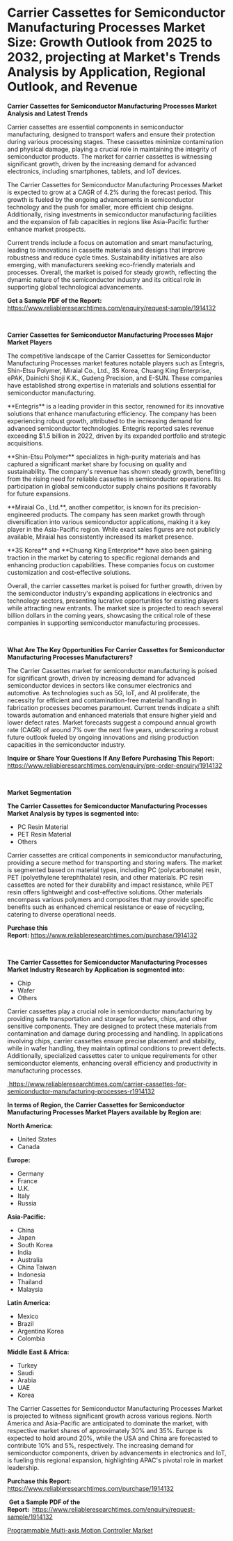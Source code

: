 <p><h1>Carrier Cassettes for Semiconductor Manufacturing Processes Market Size: Growth Outlook from 2025 to 2032, projecting at Market's Trends Analysis by Application, Regional Outlook, and Revenue</h1></p><p><strong>Carrier Cassettes for Semiconductor Manufacturing Processes Market Analysis and Latest Trends</strong></p>
<p><p>Carrier cassettes are essential components in semiconductor manufacturing, designed to transport wafers and ensure their protection during various processing stages. These cassettes minimize contamination and physical damage, playing a crucial role in maintaining the integrity of semiconductor products. The market for carrier cassettes is witnessing significant growth, driven by the increasing demand for advanced electronics, including smartphones, tablets, and IoT devices.</p><p>The Carrier Cassettes for Semiconductor Manufacturing Processes Market is expected to grow at a CAGR of 4.2% during the forecast period. This growth is fueled by the ongoing advancements in semiconductor technology and the push for smaller, more efficient chip designs. Additionally, rising investments in semiconductor manufacturing facilities and the expansion of fab capacities in regions like Asia-Pacific further enhance market prospects. </p><p>Current trends include a focus on automation and smart manufacturing, leading to innovations in cassette materials and designs that improve robustness and reduce cycle times. Sustainability initiatives are also emerging, with manufacturers seeking eco-friendly materials and processes. Overall, the market is poised for steady growth, reflecting the dynamic nature of the semiconductor industry and its critical role in supporting global technological advancements.</p></p>
<p><strong>Get a Sample PDF of the Report:&nbsp;</strong> <a href="https://www.reliableresearchtimes.com/enquiry/request-sample/1914132?utm_campaign=2105&utm_medium=2&utm_source=Github&utm_content=ia&utm_term=13022025&utm_id=carrier-cassettes-for-semiconductor-manufacturing-processes">https://www.reliableresearchtimes.com/enquiry/request-sample/1914132</a></p>
<p>&nbsp;</p>
<p><strong>Carrier Cassettes for Semiconductor Manufacturing Processes Major Market Players</strong></p>
<p><p>The competitive landscape of the Carrier Cassettes for Semiconductor Manufacturing Processes market features notable players such as Entegris, Shin-Etsu Polymer, Miraial Co., Ltd., 3S Korea, Chuang King Enterprise, ePAK, Dainichi Shoji K.K., Gudeng Precision, and E-SUN. These companies have established strong expertise in materials and solutions essential for semiconductor manufacturing.</p><p>**Entegris** is a leading provider in this sector, renowned for its innovative solutions that enhance manufacturing efficiency. The company has been experiencing robust growth, attributed to the increasing demand for advanced semiconductor technologies. Entegris reported sales revenue exceeding $1.5 billion in 2022, driven by its expanded portfolio and strategic acquisitions.</p><p>**Shin-Etsu Polymer** specializes in high-purity materials and has captured a significant market share by focusing on quality and sustainability. The company's revenue has shown steady growth, benefiting from the rising need for reliable cassettes in semiconductor operations. Its participation in global semiconductor supply chains positions it favorably for future expansions.</p><p>**Miraial Co., Ltd.**, another competitor, is known for its precision-engineered products. The company has seen market growth through diversification into various semiconductor applications, making it a key player in the Asia-Pacific region. While exact sales figures are not publicly available, Miraial has consistently increased its market presence.</p><p>**3S Korea** and **Chuang King Enterprise** have also been gaining traction in the market by catering to specific regional demands and enhancing production capabilities. These companies focus on customer customization and cost-effective solutions.</p><p>Overall, the carrier cassettes market is poised for further growth, driven by the semiconductor industry's expanding applications in electronics and technology sectors, presenting lucrative opportunities for existing players while attracting new entrants. The market size is projected to reach several billion dollars in the coming years, showcasing the critical role of these companies in supporting semiconductor manufacturing processes.</p></p>
<p>&nbsp;</p>
<p><strong>What Are The Key Opportunities For Carrier Cassettes for Semiconductor Manufacturing Processes Manufacturers?</strong></p>
<p><p>The Carrier Cassettes market for semiconductor manufacturing is poised for significant growth, driven by increasing demand for advanced semiconductor devices in sectors like consumer electronics and automotive. As technologies such as 5G, IoT, and AI proliferate, the necessity for efficient and contamination-free material handling in fabrication processes becomes paramount. Current trends indicate a shift towards automation and enhanced materials that ensure higher yield and lower defect rates. Market forecasts suggest a compound annual growth rate (CAGR) of around 7% over the next five years, underscoring a robust future outlook fueled by ongoing innovations and rising production capacities in the semiconductor industry.</p></p>
<p><strong>Inquire or Share Your Questions If Any Before Purchasing This Report:</strong> <a href="https://www.reliableresearchtimes.com/enquiry/pre-order-enquiry/1914132?utm_campaign=2105&utm_medium=2&utm_source=Github&utm_content=ia&utm_term=13022025&utm_id=carrier-cassettes-for-semiconductor-manufacturing-processes">https://www.reliableresearchtimes.com/enquiry/pre-order-enquiry/1914132</a></p>
<p>&nbsp;</p>
<p><strong>Market Segmentation</strong></p>
<p><strong>The Carrier Cassettes for Semiconductor Manufacturing Processes Market Analysis by types is segmented into:</strong></p>
<p><ul><li>PC Resin Material</li><li>PET Resin Material</li><li>Others</li></ul></p>
<p><p>Carrier cassettes are critical components in semiconductor manufacturing, providing a secure method for transporting and storing wafers. The market is segmented based on material types, including PC (polycarbonate) resin, PET (polyethylene terephthalate) resin, and other materials. PC resin cassettes are noted for their durability and impact resistance, while PET resin offers lightweight and cost-effective solutions. Other materials encompass various polymers and composites that may provide specific benefits such as enhanced chemical resistance or ease of recycling, catering to diverse operational needs.</p></p>
<p><strong>Purchase this Report:&nbsp;</strong><a href="https://www.reliableresearchtimes.com/purchase/1914132?utm_campaign=2105&utm_medium=2&utm_source=Github&utm_content=ia&utm_term=13022025&utm_id=carrier-cassettes-for-semiconductor-manufacturing-processes">https://www.reliableresearchtimes.com/purchase/1914132</a></p>
<p>&nbsp;</p>
<p><strong>The Carrier Cassettes for Semiconductor Manufacturing Processes Market Industry Research by Application is segmented into:</strong></p>
<p><ul><li>Chip</li><li>Wafer</li><li>Others</li></ul></p>
<p><p>Carrier cassettes play a crucial role in semiconductor manufacturing by providing safe transportation and storage for wafers, chips, and other sensitive components. They are designed to protect these materials from contamination and damage during processing and handling. In applications involving chips, carrier cassettes ensure precise placement and stability, while in wafer handling, they maintain optimal conditions to prevent defects. Additionally, specialized cassettes cater to unique requirements for other semiconductor elements, enhancing overall efficiency and productivity in manufacturing processes.</p></p>
<p><a href="https://www.reliableresearchtimes.com/carrier-cassettes-for-semiconductor-manufacturing-processes-r1914132?utm_campaign=2105&utm_medium=2&utm_source=Github&utm_content=ia&utm_term=13022025&utm_id=carrier-cassettes-for-semiconductor-manufacturing-processes">&nbsp;https://www.reliableresearchtimes.com/carrier-cassettes-for-semiconductor-manufacturing-processes-r1914132</a></p>
<p><strong>In terms of Region, the Carrier Cassettes for Semiconductor Manufacturing Processes Market Players available by Region are:</strong></p>
<p>
    <p> <strong> North America: </strong>
        <ul>
            <li>United States</li>
            <li>Canada</li>
        </ul>
        </p> 
    <p> <strong> Europe: </strong>
        <ul>
            <li>Germany</li>
            <li>France</li>
            <li>U.K.</li>
            <li>Italy</li>
            <li>Russia</li>
        </ul>
        </p> 
    <p> <strong> Asia-Pacific: </strong>
        <ul>
            <li>China</li>
            <li>Japan</li>
            <li>South Korea</li>
            <li>India</li>
            <li>Australia</li>
            <li>China Taiwan</li>
            <li>Indonesia</li>
            <li>Thailand</li>
            <li>Malaysia</li>
        </ul>
        </p> 
    <p> <strong> Latin America: </strong>
        <ul>
            <li>Mexico</li>
            <li>Brazil</li>
            <li>Argentina Korea</li>
            <li>Colombia</li>
        </ul>
        </p> 
    <p> <strong> Middle East & Africa: </strong>
        <ul>
            <li>Turkey</li>
            <li>Saudi</li>
            <li>Arabia</li>
            <li>UAE</li>
            <li>Korea</li>
        </ul>
    </p>
    </p>
<p><p>The Carrier Cassettes for Semiconductor Manufacturing Processes Market is projected to witness significant growth across various regions. North America and Asia-Pacific are anticipated to dominate the market, with respective market shares of approximately 30% and 35%. Europe is expected to hold around 20%, while the USA and China are forecasted to contribute 10% and 5%, respectively. The increasing demand for semiconductor components, driven by advancements in electronics and IoT, is fueling this regional expansion, highlighting APAC's pivotal role in market leadership.</p></p>
<p><strong>Purchase this Report: </strong><a href="https://www.reliableresearchtimes.com/purchase/1914132?utm_campaign=2105&utm_medium=2&utm_source=Github&utm_content=ia&utm_term=13022025&utm_id=carrier-cassettes-for-semiconductor-manufacturing-processes">https://www.reliableresearchtimes.com/purchase/1914132</a></p>
<p>&nbsp;<strong>Get a Sample PDF of the Report:&nbsp;&nbsp;</strong><a href="https://www.reliableresearchtimes.com/enquiry/request-sample/1914132?utm_campaign=2105&utm_medium=2&utm_source=Github&utm_content=ia&utm_term=13022025&utm_id=carrier-cassettes-for-semiconductor-manufacturing-processes">https://www.reliableresearchtimes.com/enquiry/request-sample/1914132</a></p>
<p><strong></strong></p>
<p><p><a href="https://github.com/MariaWashington76/Market-Research-Report-List-1/blob/main/programmable-multi-axis-motion-controller-market.md?utm_campaign=2105&utm_medium=2&utm_source=Github&utm_content=ia&utm_term=13022025&utm_id=carrier-cassettes-for-semiconductor-manufacturing-processes">Programmable Multi-axis Motion Controller Market</a></p></p>